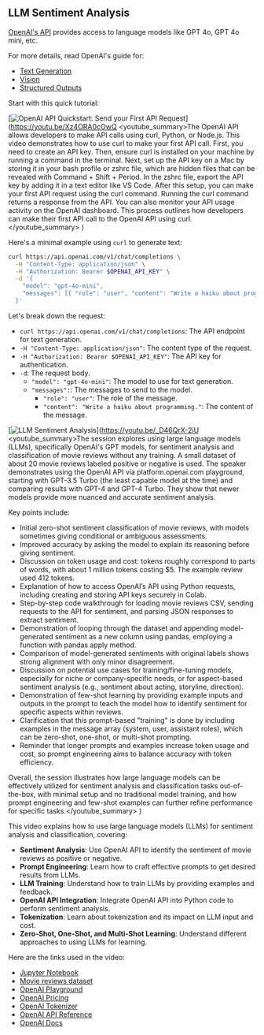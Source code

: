 ## LLM Sentiment Analysis

[OpenAI's API](https://platform.openai.com/) provides access to language models like GPT 4o, GPT 4o mini, etc.

For more details, read OpenAI's guide for:

- [Text Generation](https://platform.openai.com/docs/guides/text-generation)
- [Vision](https://platform.openai.com/docs/guides/vision)
- [Structured Outputs](https://platform.openai.com/docs/guides/structured-outputs)

Start with this quick tutorial:

[![OpenAI API Quickstart: Send your First API Request](https://i.ytimg.com/vi_webp/Xz4ORA0cOwQ/sddefault.webp)](https://youtu.be/Xz4ORA0cOwQ
<youtube_summary>The OpenAI API allows developers to make API calls using curl, Python, or Node.js. This video demonstrates how to use curl to make your first API call. First, you need to create an API key. Then, ensure curl is installed on your machine by running a command in the terminal. Next, set up the API key on a Mac by storing it in your bash profile or zshrc file, which are hidden files that can be revealed with Command + Shift + Period. In the zshrc file, export the API key by adding it in a text editor like VS Code. After this setup, you can make your first API request using the curl command. Running the curl command returns a response from the API. You can also monitor your API usage activity on the OpenAI dashboard. This process outlines how developers can make their first API call to the OpenAI API using curl.</youtube_summary>
)

Here's a minimal example using `curl` to generate text:

```bash
curl https://api.openai.com/v1/chat/completions \
  -H "Content-Type: application/json" \
  -H "Authorization: Bearer $OPENAI_API_KEY" \
  -d '{
    "model": "gpt-4o-mini",
    "messages": [{ "role": "user", "content": "Write a haiku about programming." }]
  }'
```

Let's break down the request:

- `curl https://api.openai.com/v1/chat/completions`: The API endpoint for text generation.
- `-H "Content-Type: application/json"`: The content type of the request.
- `-H "Authorization: Bearer $OPENAI_API_KEY"`: The API key for authentication.
- `-d`: The request body.
  - `"model": "gpt-4o-mini"`: The model to use for text generation.
  - `"messages":`: The messages to send to the model.
    - `"role": "user"`: The role of the message.
    - `"content": "Write a haiku about programming."`: The content of the message.

[![LLM Sentiment Analysis](https://i.ytimg.com/vi_webp/_D46QrX-2iU/sddefault.webp)](https://youtu.be/_D46QrX-2iU
<youtube_summary>The session explores using large language models (LLMs), specifically OpenAI's GPT models, for sentiment analysis and classification of movie reviews without any training. A small dataset of about 20 movie reviews labeled positive or negative is used. The speaker demonstrates using the OpenAI API via platform.openai.com playground, starting with GPT-3.5 Turbo (the least capable model at the time) and comparing results with GPT-4 and GPT-4 Turbo. They show that newer models provide more nuanced and accurate sentiment analysis.

Key points include:
- Initial zero-shot sentiment classification of movie reviews, with models sometimes giving conditional or ambiguous assessments.
- Improved accuracy by asking the model to explain its reasoning before giving sentiment.
- Discussion on token usage and cost: tokens roughly correspond to parts of words, with about 1 million tokens costing $5. The example review used 412 tokens.
- Explanation of how to access OpenAI’s API using Python requests, including creating and storing API keys securely in Colab.
- Step-by-step code walkthrough for loading movie reviews CSV, sending requests to the API for sentiment, and parsing JSON responses to extract sentiment.
- Demonstration of looping through the dataset and appending model-generated sentiment as a new column using pandas, employing a function with pandas apply method.
- Comparison of model-generated sentiments with original labels shows strong alignment with only minor disagreement.
- Discussion on potential use cases for training/fine-tuning models, especially for niche or company-specific needs, or for aspect-based sentiment analysis (e.g., sentiment about acting, storyline, direction).
- Demonstration of few-shot learning by providing example inputs and outputs in the prompt to teach the model how to identify sentiment for specific aspects within reviews.
- Clarification that this prompt-based "training" is done by including examples in the message array (system, user, assistant roles), which can be zero-shot, one-shot, or multi-shot prompting.
- Reminder that longer prompts and examples increase token usage and cost, so prompt engineering aims to balance accuracy with token efficiency.

Overall, the session illustrates how large language models can be effectively utilized for sentiment analysis and classification tasks out-of-the-box, with minimal setup and no traditional model training, and how prompt engineering and few-shot examples can further refine performance for specific tasks.</youtube_summary>
)

This video explains how to use large language models (LLMs) for sentiment analysis and classification, covering:

- **Sentiment Analysis**: Use OpenAI API to identify the sentiment of movie reviews as positive or negative.
- **Prompt Engineering**: Learn how to craft effective prompts to get desired results from LLMs.
- **LLM Training**: Understand how to train LLMs by providing examples and feedback.
- **OpenAI API Integration**: Integrate OpenAI API into Python code to perform sentiment analysis.
- **Tokenization**: Learn about tokenization and its impact on LLM input and cost.
- **Zero-Shot, One-Shot, and Multi-Shot Learning**: Understand different approaches to using LLMs for learning.

Here are the links used in the video:

- [Jupyter Notebook](https://colab.research.google.com/drive/1tVZBD9PKto1kPmVJFNUt0tdzT5EmLLWs)
- [Movie reviews dataset](https://drive.google.com/file/d/1X33ao8_PE17c3htkQ-1p2dmW2xKmOq8Q/view)
- [OpenAI Playground](https://platform.openai.com/playground/chat)
- [OpenAI Pricing](https://openai.com/api/pricing/)
- [OpenAI Tokenizer](https://platform.openai.com/tokenizer)
- [OpenAI API Reference](https://platform.openai.com/docs/api-reference/)
- [OpenAI Docs](https://platform.openai.com/docs/overview)
